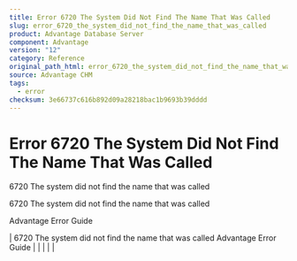 ```yaml
---
title: Error 6720 The System Did Not Find The Name That Was Called
slug: error_6720_the_system_did_not_find_the_name_that_was_called
product: Advantage Database Server
component: Advantage
version: "12"
category: Reference
original_path_html: error_6720_the_system_did_not_find_the_name_that_was_called.htm
source: Advantage CHM
tags:
  - error
checksum: 3e66737c616b892d09a28218bac1b9693b39dddd
---
```


# Error 6720 The System Did Not Find The Name That Was Called

6720 The system did not find the name that was called

6720 The system did not find the name that was called

Advantage Error Guide

| 6720 The system did not find the name that was called  Advantage Error Guide |  |  |  |  |
